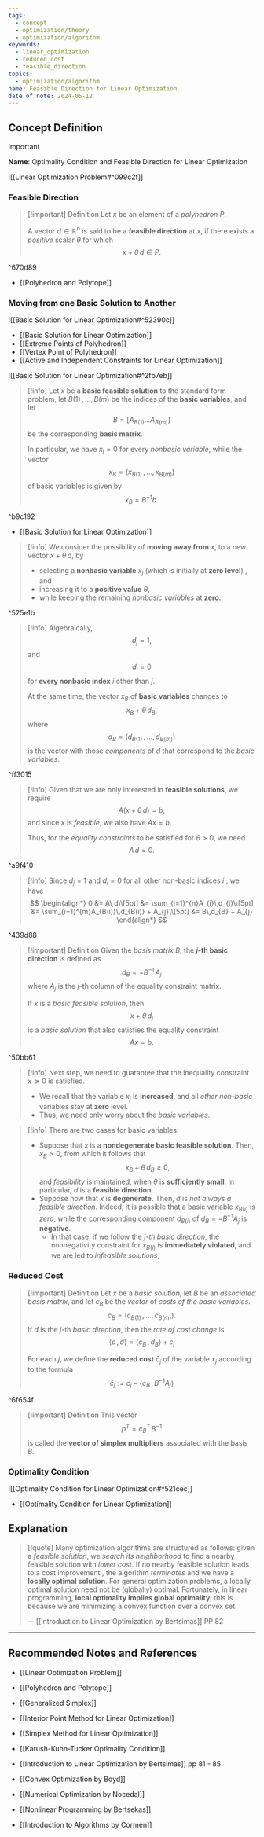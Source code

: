 ```yaml
---
tags:
  - concept
  - optimization/theory
  - optimization/algorithm
keywords:
  - linear_optimization
  - reduced_cost
  - feasible_direction
topics:
  - optimization/algorithm
name: Feasible Direction for Linear Optimization
date of note: 2024-05-12
---
```


## Concept Definition

>[!important]
>**Name**: Optimality Condition and Feasible Direction for Linear Optimization

![[Linear Optimization Problem#^099c2f]]

### Feasible Direction

>[!important] Definition
>Let $x$ be an element of a *polyhedron* $P$. 
>
>A vector $d\in \mathbb{R}^{n}$ is said to be a **feasible direction** at $x$, if there exists a *positive* scalar $\theta$ for which $$x + \theta\,d \in P.$$

^670d89

- [[Polyhedron and Polytope]]

### Moving from one Basic Solution to Another 

![[Basic Solution for Linear Optimization#^52390c]]

- [[Basic Solution for Linear Optimization]]
- [[Extreme Points of Polyhedron]]
- [[Vertex Point of Polyhedron]]
- [[Active and Independent Constraints for Linear Optimization]]

![[Basic Solution for Linear Optimization#^2fb7eb]]


>[!info]
>Let $x$ be a **basic feasible solution** to the standard form problem, let $B(1) \,{,}\ldots{,}\, B(m)$ be the indices of the **basic variables**, and let $$B = [A_{B(1)} . . . A_{B(m)}]$$ be the corresponding **basis matrix**. 
>
>In particular, we have $x_i = 0$ for every *nonbasic variable*, while the vector $$x_{B} = (x_{B(1)}\,{,}\ldots{,}\,x_{B(m)})$$ of basic variables is given by  $$x_{B} = B^{-1}b.$$

^b9c192

- [[Basic Solution for Linear Optimization]]

>[!info]
>We consider the possibility of **moving away from** $x$, to a new vector $x + \theta\,d$, by 
>- selecting a **nonbasic variable** $x_{j}$ (which is initially at **zero level**) , and 
>- increasing it to a **positive value** $\theta$, 
>- while keeping the remaining *nonbasic variables* at **zero**.

^525e1b

>[!info]
>Algebraically, $$d_{j} = 1,$$ and $$d_{i} = 0$$ for **every nonbasic index** $i$ other than $j$. 
>
>At the same time, the vector $x_{B}$ of **basic variables** changes to $$x_{B} + \theta\,d_{B},$$ where $$d_{B} = (d_{B(1)} \,{,}\ldots{,}\, d_{B(m)})$$ is the vector with those *components* of $d$ that correspond to the *basic variables*.

^ff3015

>[!info]
>Given that we are only interested in **feasible solutions**, we require $$A(x + \theta\,d) = b,$$ and since $x$ is *feasible*, we also have $Ax = b.$
>
>Thus, for the *equality constraints* to be satisfied for $\theta > 0$, we need $$A\,d= 0.$$

^a9f410

>[!info]
>Since $d_{j}=1$ and $d_{i}=0$ for all other non-basic indices $i$ , we have
>$$
>\begin{align*}
>0 &= A\,d\\[5pt]
>&= \sum_{i=1}^{n}A_{i}\,d_{i}\\[5pt]
>&= \sum_{i=1}^{m}A_{B(i)}\,d_{B(i)} + A_{j}\\[5pt]
>&= B\,d_{B} + A_{j}
>\end{align*}
>$$

^439d88

>[!important] Definition
>Given the *basis matrix* $B$, the **$j$-th basic direction** is defined as
>$$
>d_{B} = - B^{-1}\,A_{j}
>$$
>where $A_{j}$ is the $j$-th column of the equality constraint matrix.
>
>If $x$ is a *basic feasible solution*, then $$x+ \theta\,d_{j}$$ is a *basic solution* that also satisfies the equality constraint $$Ax = b.$$

^50bb61

>[!info]
>Next step, we need to guarantee that the inequality constraint $x \succeq 0$ is satisfied.
>- We recall that the variable $x_{j}$ is **increased**, and all *other non-basic* variables stay at **zero** level.
>- Thus, we need only worry about the *basic variables*.

>[!info]
>There are two cases for basic variables:
>- Suppose that $x$ is a **nondegenerate basic feasible solution**. Then, $x_B > 0$, from which it follows that $$x_{B} + \theta\,d_{B} \ge 0,$$ and *feasibility* is maintained, when $\theta$ is **sufficiently small**. In particular, $d$ is a **feasible direction**.  
>- Suppose now that $x$ is **degenerate.** Then, $d$ is *not always a feasible direction*. Indeed, it is possible that a basic variable $x_{B(i)}$ is *zero*, while the corresponding component $d_{B(i)}$ of $d_{B} = -B^{-1} A_{j}$ is **negative**. 
>	- In that case, if we follow the *$j$-th basic direction*, the nonnegativity constraint for $x_{B(i)}$ is **immediately violated**, and we are led to *infeasible solutions*;


### Reduced Cost

>[!important] Definition
>Let $x$ be a *basic solution*, let $B$ be an *associated basis matrix*, and let $c_{B}$ be the *vector* of *costs of the basic variables*. $$c_{B} = (c_{B(1)}\,{,}\ldots{,}\,c_{B(m)}).$$ If $d$ is the $j$-th *basic direction*, then the *rate of cost change* is $$\left\langle  c\,,\,d \right\rangle = \left\langle  c_{B}\,,\, d_{B} \right\rangle + c_{j}$$
>
>For each $j$, we define the **reduced cost** $\bar{c}_{j}$ of the variable $x_{j}$ according to the formula
>$$
>\bar{c}_{j} := c_{j} - \left\langle  c_{B}\,,\, B^{-1}A_{j} \right\rangle
>$$

^6f654f

>[!important] Definition
>This vector $$p^{T} = c_{B}^{T}\,B^{-1}$$ is called the **vector of simplex multipliers** associated with the basis $B$.

### Optimality Condition

![[Optimality Condition for Linear Optimization#^521cec]]

- [[Optimality Condition for Linear Optimization]]



## Explanation



>[!quote]
>Many optimization algorithms are structured as follows: given a *feasible solution*, we *search its neighborhood* to find a nearby feasible solution with *lower cost*. If no nearby feasible solution leads to a cost improvement , the algorithm *terminates* and we have a **locally optimal solution**. For general optimization problems, a locally optimal solution need not be (globally) optimal. Fortunately, in linear programming, **local optimality implies global optimality**; this is because we are minimizing a convex function over a convex set.
>
>-- [[Introduction to Linear Optimization by Bertsimas]] PP 82




-----------
##  Recommended Notes and References


- [[Linear Optimization Problem]]
- [[Polyhedron and Polytope]]
- [[Generalized Simplex]]
- [[Interior Point Method for Linear Optimization]]
- [[Simplex Method for Linear Optimization]]

- [[Karush-Kuhn-Tucker Optimality Condition]]

- [[Introduction to Linear Optimization by Bertsimas]] pp 81 - 85
- [[Convex Optimization by Boyd]]
- [[Numerical Optimization by Nocedal]]
- [[Nonlinear Programming by Bertsekas]]
- [[Introduction to Algorithms by Cormen]]